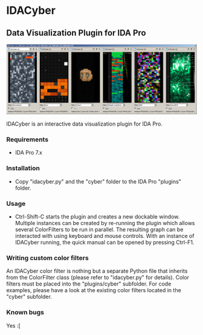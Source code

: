# IDACyber
## Data Visualization Plugin for IDA Pro

![IDACyber IDA Pro plugin](/screenshots/idacyber.png?raw=true "IDACyber")

IDACyber is an interactive data visualization plugin for IDA Pro.

### Requirements

* IDA Pro 7.x

### Installation

* Copy "idacyber.py" and the "cyber" folder to the IDA Pro "plugins" folder.

### Usage

* Ctrl-Shift-C starts the plugin and creates a new dockable window. Multiple instances can be created by re-running the plugin which allows several ColorFilters to be run in parallel. The resulting graph can be interacted with using keyboard and mouse controls. With an instance of IDACyber running, the quick manual can be opened by pressing Ctrl-F1.

### Writing custom color filters

An IDACyber color filter is nothing but a separate Python file that inherits from the ColorFilter class (please refer to "idacyber.py" for details). Color filters must be placed into the "plugins/cyber" subfolder. For code examples, please have a look at the existing color filters located in the "cyber" subfolder.

### Known bugs

Yes :[